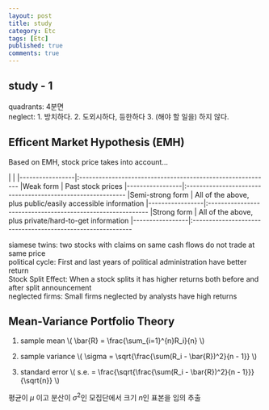 ```yaml
---
layout: post
title: study
category: Etc
tags: [Etc]
published: true
comments: true
---
```


study - 1
----------------

quadrants: 4분면  
neglect: 1. 방치하다. 2. 도외시하다, 등한하다 3. (해야 할 일을) 하지 않다.


Efficent Market Hypothesis (EMH)
---
Based on EMH, stock price takes into account...

|                 |
|-----------------|:-----------------------------------------------------------
|Weak form        | Past stock prices
|-----------------|:-----------------------------------------------------------
|Semi-strong form | All of the above, plus public/easily accessible information
|-----------------|:-----------------------------------------------------------
|Strong form      | All of the above, plus private/hard-to-get information
|-----------------|:-----------------------------------------------------------

siamese twins: two stocks with claims on same cash flows do not trade at same price  
political cycle: First and last years of political administration have better return  
Stock Split Effect: When a stock splits it has higher returns both before and after split announcement  
neglected firms: Small firms neglected by analysts have high returns


Mean-Variance Portfolio Theory
---

1. sample mean
\\( \bar{R} = \frac{\sum\_{i=1}^{n}R\_i}{n} \\)

2. sample variance
\\( \sigma = \sqrt{\frac{\sum(R\_i - \bar{R})^2}{n - 1}} \\)

3. standard error
\\( s.e. = \frac{\sqrt{\frac{\sum(R\_i - \bar{R})^2}{n - 1}}}{\sqrt{n}} \\)

평균이 $\mu$ 이고 분산이 $\sigma^2$인 모집단에서 크기 $n$인 표본을 임의 추출
